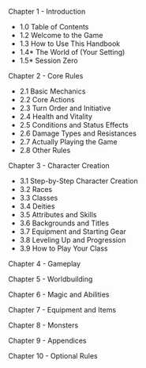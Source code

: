Chapter 1 - Introduction
- 1.0 Table of Contents
- 1.2 Welcome to the Game
- 1.3 How to Use This Handbook
- 1.4* The World of (Your Setting)
- 1.5* Session Zero

Chapter 2 - Core Rules
- 2.1 Basic Mechanics
- 2.2 Core Actions
- 2.3 Turn Order and Initiative
- 2.4 Health and Vitality
- 2.5 Conditions and Status Effects
- 2.6 Damage Types and Resistances
- 2.7 Actually Playing the Game
- 2.8 Other Rules

Chapter 3 - Character Creation
- 3.1 Step-by-Step Character Creation
- 3.2 Races
- 3.3 Classes
- 3.4 Deities
- 3.5 Attributes and Skills
- 3.6 Backgrounds and Titles
- 3.7 Equipment and Starting Gear
- 3.8 Leveling Up and Progression
- 3.9 How to Play Your Class

Chapter 4 - Gameplay

Chapter 5 - Worldbuilding

Chapter 6 - Magic and Abilities

Chapter 7 - Equipment and Items

Chapter 8 - Monsters

Chapter 9 - Appendices

Chapter 10 - Optional Rules
